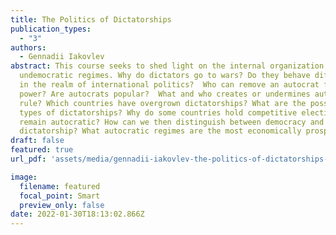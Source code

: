 ```yaml
---
title: The Politics of Dictatorships
publication_types:
  - "3"
authors:
  - Gennadii Iakovlev
abstract: This course seeks to shed light on the internal organization of
  undemocratic regimes. Why do dictators go to wars? Do they behave differently
  in the realm of international politics?  Who can remove an autocrat from
  power? Are autocrats popular?  What and who creates or undermines autocratic
  rule? Which countries have overgrown dictatorships? What are the possible
  types of dictatorships? Why do some countries hold competitive elections but
  remain autocratic? How can we then distinguish between democracy and
  dictatorship? What autocratic regimes are the most economically prosperous?
draft: false
featured: true
url_pdf: 'assets/media/gennadii-iakovlev-the-politics-of-dictatorships-syllabus-2022-2.pdf'

image:
  filename: featured
  focal_point: Smart
  preview_only: false
date: 2022-01-30T18:13:02.866Z
---
```

